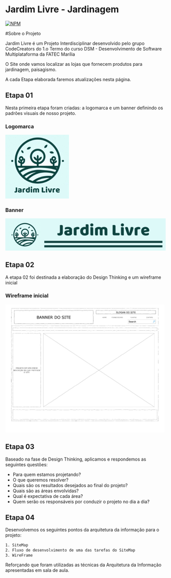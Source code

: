 # Jardim Livre - Jardinagem
[![NPM](https://img.shields.io/npm/l/react)](https://github.com/CodeCreators-FATEC-Marilia/ProjetoInterdisciplinar/blob/main/LICENSE)

#Sobre o Projeto

Jardim Livre é um Projeto Interdisciplinar desenvolvido pelo grupo CodeCreators do 1.o Termo do curso DSM - Desenvolvimento de Software Multiplataforma da FATEC Marília

O Site onde vamos localizar as lojas que fornecem produtos para jardinagem, paisagismo.

A cada Etapa elaborada faremos atualizações nesta página.

## Etapa 01

Nesta primeira etapa foram criadas: a logomarca e um banner definindo os padrões visuais de nosso projeto.

### Logomarca

<div align="left">
<img src="https://github.com/CodeCreators-FATEC-Marilia/ProjetoInterdisciplinar/blob/main/Etapa_01/Logo%20Jardim%20Livre.png" width="200px" />
</div>

### Banner

<div align="left">
<img src="https://github.com/CodeCreators-FATEC-Marilia/ProjetoInterdisciplinar/blob/main/Etapa_01/Banner%20Jardim%20Livre.png" width="600px" />
</div>


## Etapa 02

A etapa 02 foi destinada a elaboração do Design Thinking e um wireframe inicial

### Wireframe inicial

<div align="left">
<img src="https://github.com/CodeCreators-FATEC-Marilia/ProjetoInterdisciplinar/blob/main/wireframe_monolitico.jpeg" width="500px" />
</div>

## Etapa 03

Baseado na fase de Design Thinking, aplicamos e respondemos as seguintes questões:
  
*  Para quem estamos projetando?
*  O que queremos resolver?
*  Quais são os resultados desejados ao final do projeto?
*  Quais são as áreas envolvidas?
*  Qual é expectativa de cada área?
*  Quem serão os responsáveis por conduzir o projeto no dia a dia?

## Etapa 04

Desenvolvemos os seguintes pontos da arquitetura da informação para o projeto:

    1. SiteMap
    2. Fluxo de desenvolvimento de uma das tarefas do SiteMap
    3. WireFrame
    
Reforçando que foram utilizadas as técnicas da Arquitetura da Informação apresentadas em sala de aula.



